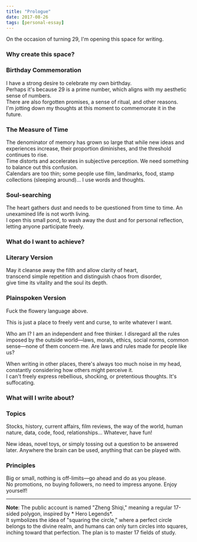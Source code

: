 ```yaml
---
title: "Prologue"
date: 2017-08-26
tags: [personal-essay]
---
```




On the occasion of turning 29, I'm opening this space for writing.
### **Why create this space?**

### **Birthday Commemoration**

I have a strong desire to celebrate my own birthday.  
Perhaps it's because 29 is a prime number, which aligns with my aesthetic sense of numbers.  
There are also forgotten promises, a sense of ritual, and other reasons.  
I'm jotting down my thoughts at this moment to commemorate it in the future.
### **The Measure of Time**

The denominator of memory has grown so large that while new ideas and experiences increase, their proportion diminishes, and the threshold continues to rise.  
Time distorts and accelerates in subjective perception. We need something to balance out this confusion.  
Calendars are too thin; some people use film, landmarks, food, stamp collections (sleeping around)... I use words and thoughts.
### **Soul-searching**

The heart gathers dust and needs to be questioned from time to time. An unexamined life is not worth living.  
I open this small pond, to wash away the dust and for personal reflection, letting anyone participate freely.
### **What do I want to achieve?**

### **Literary Version**

May it cleanse away the filth and allow clarity of heart,  
transcend simple repetition and distinguish chaos from disorder,  
give time its vitality and the soul its depth.
### **Plainspoken Version**

Fuck the flowery language above.

This is just a place to freely vent and curse, to write whatever I want.

Who am I? I am an independent and free thinker. I disregard all the rules imposed by the outside world—laws, morals, ethics, social norms, common sense—none of them concern me. Are laws and rules made for people like us?

When writing in other places, there's always too much noise in my head, constantly considering how others might perceive it.  
I can't freely express rebellious, shocking, or pretentious thoughts. It's suffocating.
### **What will I write about?**

### **Topics**

Stocks, history, current affairs, film reviews, the way of the world, human nature, data, code, food, relationships... Whatever, have fun!

New ideas, novel toys, or simply tossing out a question to be answered later. Anywhere the brain can be used, anything that can be played with.
### **Principles**

Big or small, nothing is off-limits—go ahead and do as you please.  
No promotions, no buying followers, no need to impress anyone. Enjoy yourself!

---

**Note**: The public account is named "Zheng Shiqi," meaning a regular 17-sided polygon, inspired by * Hero Legends*.  
It symbolizes the idea of "squaring the circle," where a perfect circle belongs to the divine realm, and humans can only turn circles into squares, inching toward that perfection. The plan is to master 17 fields of study.

